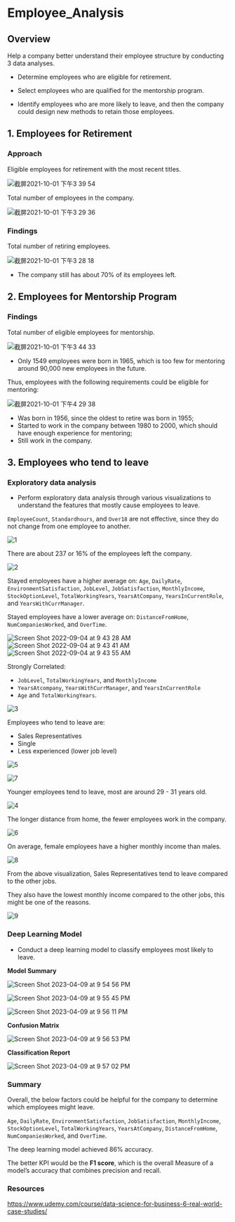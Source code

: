 # Employee_Analysis

## Overview
Help a company better understand their employee structure by conducting 3 data analyses.
- Determine employees who are eligible for retirement.
  
- Select employees who are qualified for the mentorship program.
  
- Identify employees who are more likely to leave, and then the company could design new methods to retain those employees.

## 1. Employees for Retirement

### Approach
Eligible employees for retirement with the most recent titles.

![截屏2021-10-01 下午3 39 54](https://user-images.githubusercontent.com/88747464/135682449-50779d8a-5e88-4fbc-ab11-40ab53d52e37.png)

Total number of employees in the company.

![截屏2021-10-01 下午3 29 36](https://user-images.githubusercontent.com/88747464/135681898-5b895cd1-1c21-477b-b2e0-d726b63043e2.png)

### Findings
Total number of retiring employees.

![截屏2021-10-01 下午3 28 18](https://user-images.githubusercontent.com/88747464/135681886-6fb77dac-3119-4725-ae7b-aaaf87fe20fb.png)

- The company still has about 70% of its employees left.

## 2. Employees for Mentorship Program

### Findings
Total number of eligible employees for mentorship.
  
![截屏2021-10-01 下午3 44 33](https://user-images.githubusercontent.com/88747464/135682859-34763712-9d8d-4f13-9702-5f09c79f3ce9.png)

- Only 1549 employees were born in 1965, which is too few for mentoring around 90,000 new employees in the future.

Thus, employees with the following requirements could be eligible for mentoring:

![截屏2021-10-01 下午4 29 38](https://user-images.githubusercontent.com/88747464/135682632-d32b3bef-0f39-4337-b8df-6c65ee91293d.png)

- Was born in 1956, since the oldest to retire was born in 1955;
- Started to work in the company between 1980 to 2000, which should have enough experience for mentoring;
- Still work in the company.

## 3. Employees who tend to leave

### Exploratory data analysis

- Perform exploratory data analysis through various visualizations to understand the features that mostly cause employees to leave.

`EmployeeCount`, `Standardhours`, and `Over18` are not effective, since they do not change from one employee to another.

![1](https://user-images.githubusercontent.com/88747464/188317729-a67dd724-e7a4-4dc0-8ef6-a2018b95e6ff.png)

There are about 237 or 16% of the employees left the company.

![2](https://user-images.githubusercontent.com/88747464/188317742-77feeaa0-deb5-44a0-8b47-5d88bcd25882.png)

Stayed employees have a higher average on:
`Age`, `DailyRate`, `EnvironmentSatisfaction`, `JobLevel`, `JobSatisfaction`, `MonthlyIncome`, `StockOptionLevel`, `TotalWorkingYears`, `YearsAtCompany`, `YearsInCurrentRole`, and `YearsWithCurrManager`.

Stayed employees have a lower average on:
`DistanceFromHome`,	`NumCompaniesWorked`,	and `OverTime`.

![Screen Shot 2022-09-04 at 9 43 28 AM](https://user-images.githubusercontent.com/88747464/188317751-9c7673a8-e0fd-4abc-8f71-7e9465f1a838.png)
![Screen Shot 2022-09-04 at 9 43 41 AM](https://user-images.githubusercontent.com/88747464/188317754-812e04a6-a6c4-4914-b5c8-fe585fd8ab41.png)
![Screen Shot 2022-09-04 at 9 43 55 AM](https://user-images.githubusercontent.com/88747464/188317758-33957616-50e3-4d80-aa0b-4e0882f67bd4.png)

Strongly Correlated:
- `JobLevel`, `TotalWorkingYears`, and `MonthlyIncome`
- `YearsAtcompany`, `YearsWithCurrManager`, and `YearsInCurrentRole`
- `Age` and `TotalWorkingYears`.

![3](https://user-images.githubusercontent.com/88747464/188317762-1eb4204c-30db-44c3-a17a-9a82ff19c6fb.png)

Employees who tend to leave are:
- Sales Representatives
- Single
- Less experienced (lower job level)

![5](https://user-images.githubusercontent.com/88747464/188317776-9ddc93c5-04f9-4b9a-88ea-402bb68843a8.png)

![7](https://user-images.githubusercontent.com/88747464/188317783-a302bdee-0fac-495c-8577-cdd14f797b68.png)

Younger employees tend to leave, most are around 29 - 31 years old.

![4](https://user-images.githubusercontent.com/88747464/188317768-0aff6711-aa2f-4b32-8ccc-eb26bb216e45.png)

The longer distance from home, the fewer employees work in the company.

![6](https://user-images.githubusercontent.com/88747464/188317780-06473642-f5a9-41da-954e-f9b6cb80ef88.png)

On average, female employees have a higher monthly income than males.

![8](https://user-images.githubusercontent.com/88747464/188317792-cc8beb9a-5222-4508-99c8-21011658f239.png)

From the above visualization, Sales Representatives tend to leave compared to the other jobs. 

They also have the lowest monthly income compared to the other jobs, this might be one of the reasons.

![9](https://user-images.githubusercontent.com/88747464/188317806-d1aa44e3-d532-4908-a5de-e5e71cd12592.png)

### Deep Learning Model

- Conduct a deep learning model to classify employees most likely to leave.

**Model Summary**

![Screen Shot 2023-04-09 at 9 54 56 PM](https://user-images.githubusercontent.com/88747464/230810170-92138355-8408-4adc-9d09-f06068d26573.png)

![Screen Shot 2023-04-09 at 9 55 45 PM](https://user-images.githubusercontent.com/88747464/230810250-3115b270-c2c6-418a-a182-c406201c455c.png)

![Screen Shot 2023-04-09 at 9 56 11 PM](https://user-images.githubusercontent.com/88747464/230810264-0e50a3ca-5200-4c36-9621-fd77eb29b00e.png)

**Confusion Matrix**

![Screen Shot 2023-04-09 at 9 56 53 PM](https://user-images.githubusercontent.com/88747464/230810347-d0a9e695-4221-4fa7-bd6c-a5d65c821718.png)

**Classification Report**

![Screen Shot 2023-04-09 at 9 57 02 PM](https://user-images.githubusercontent.com/88747464/230810357-c7026890-fa06-4fb4-b439-ac9b1555df08.png)

### Summary

Overall, the below factors could be helpful for the company to determine which employees might leave.

`Age`, `DailyRate`, `EnvironmentSatisfaction`, `JobSatisfaction`, `MonthlyIncome`, `StockOptionLevel`, `TotalWorkingYears`, `YearsAtCompany`, `DistanceFromHome`,	`NumCompaniesWorked`,	and `OverTime`.

The deep learning model achieved 86% accuracy. 

The better KPI would be the **F1 score**, which is the overall Measure of a model’s accuracy that combines precision and recall.

### Resources

https://www.udemy.com/course/data-science-for-business-6-real-world-case-studies/

